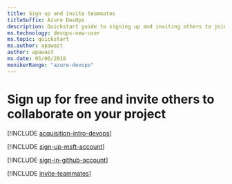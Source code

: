 ```yaml
---
title: Sign up and invite teammates
titleSuffix: Azure DevOps
description: Quickstart guide to signing up and inviting others to join a team project in Azure DevOps Services
ms.technology: devops-new-user
ms.topic: quickstart
ms.author: apawast
author: apawast
ms.date: 05/06/2018
monikerRange: "azure-devops"
---
```


# Sign up for free and invite others to collaborate on your project

[!INCLUDE [acquisition-intro-devops](../../includes/acquisition-intro-devops.md)]

<a name="MicrosoftAccount"></a>

[!INCLUDE [sign-up-msft-account](../../includes/sign-up-msft-account.md)]

<a name="GitHubAccount"></a>

[!INCLUDE [sign-in-github-account](../../includes/sign-in-github-account.md)]

<a id="invite-others" />

[!INCLUDE [invite-teammates](../../includes/invite-teammates.md)]
